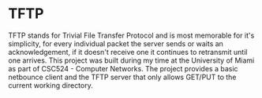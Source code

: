 TFTP
====

TFTP stands for Trivial File Transfer Protocol and is most memorable for it's simplicity, for every individual packet the server sends or waits an acknowledgement, if it doesn't receive one it continues to retransmit until one arrives. This project was built during my time at the University of Miami as part of CSC524 - Computer Networks. The project provides a basic netbounce client and the  TFTP server that only allows GET/PUT to the current working directory. 
